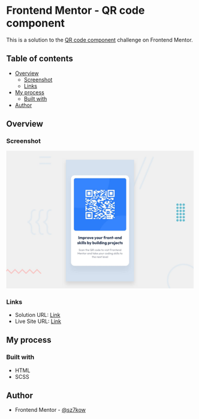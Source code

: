 # Frontend Mentor - QR code component

This is a solution to the [QR code component](https://www.frontendmentor.io/challenges/qr-code-component-iux_sIO_H) challenge on Frontend Mentor.

## Table of contents

- [Overview](#overview)
  - [Screenshot](#screenshot)
  - [Links](#links)
- [My process](#my-process)
  - [Built with](#built-with)
- [Author](#author)

## Overview

### Screenshot

<img src="./screenshots/qr-code-component-component.jpg" width="500" />

### Links

- Solution URL: [Link](https://www.frontendmentor.io/solutions/qr-code-component-khTfZRj4Ze)
- Live Site URL: [Link](https://qr-code-component.sz7kow.com/)

## My process

### Built with

- HTML
- SCSS

## Author

- Frontend Mentor - [@sz7kow](https://www.frontendmentor.io/profile/sz7kow)
